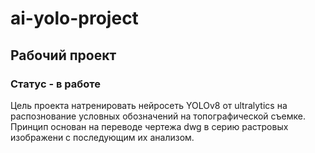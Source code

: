 # ai-yolo-project
## Рабочий проект
### Статус - в работе
Цель проекта натренировать нейросеть YOLOv8 от ultralytics на распознование условных обозначений на топографической съемке.
Принцип основан на переводе чертежа dwg в серию растровых изображени с последующим их анализом.
